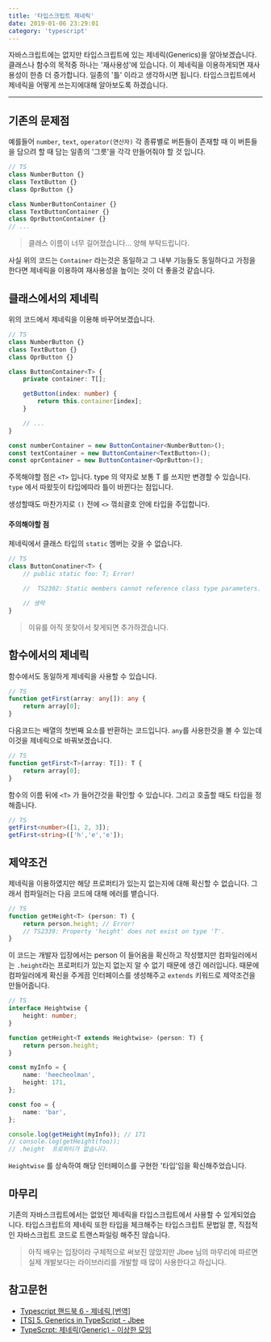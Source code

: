 ```yaml
---
title: '타입스크립트 제네릭'
date: 2019-01-06 23:29:01
category: 'typescript'
---
```


자바스크립트에는 없지만 타입스크립트에 있는 제네릭(Generics)을 알아보겠습니다. 클래스나 함수의 목적중 하나는 '재사용성'에 있습니다. 이 제네릭을 이용하게되면 재사용성이 한층 더 증가합니다. 일종의 '틀' 이라고 생각하시면 됩니다. 타입스크립트에서 제네릭을 어떻게 쓰는지에대해 알아보도록 하겠습니다.

---

## 기존의 문제점
예를들어 `number`, `text`, `operator(연산자)` 각 종류별로 버튼들이 존재할 때 이 버튼들을 담으려 할 때 담는 일종의 '그릇'을 각각 만들어줘야 할 것 입니다.

```ts
// TS
class NumberButton {}
class TextButton {}
class OprButton {}

class NumberButtonContainer {}
class TextButtonContainer {}
class OprButtonContainer {}
// ...
```
> 클래스 이름이 너무 길어졌습니다... 양해 부탁드립니다.

사실 위의 코드는 `Container` 라는것은 동일하고 그 내부 기능들도 동일하다고 가정을 한다면 제네릭을 이용하여 재사용성을 높이는 것이 더 좋을것 같습니다.

## 클래스에서의 제네릭
위의 코드에서 제네릭을 이용해 바꾸어보겠습니다.
```ts
// TS
class NumberButton {}
class TextButton {}
class OprButton {}

class ButtonContainer<T> {
    private container: T[];

    getButton(index: number) {
        return this.container[index];
    }

    // ...
}

const numberContainer = new ButtonContainer<NumberButton>();
const textContainer = new ButtonContainer<TextButton>();
const oprContainer = new ButtonContainer<OprButton>();
```

주목해야할 점은 `<T>` 입니다. type 의 약자로 보통 T 를 쓰지만 변경할 수 있습니다. `type` 에서 따왔듯이 타입에따라 틀이 바뀐다는 점입니다.

생성할때도 마찬가지로 `()` 전에 `<>` 꺾쇠괄호 안에 타입을 주입합니다.

#### 주의해야할 점
제네릭에서 클래스 타입의 `static` 멤버는 갖을 수 없습니다.
```ts
// TS
class ButtonConatiner<T> {
    // public static foo: T; Error!

    //  TS2302: Static members cannot reference class type parameters.

    // 생략
}
```

> 이유를 아직 못찾아서 찾게되면 추가하겠습니다.



## 함수에서의 제네릭
함수에서도 동일하게 제네릭을 사용할 수 있습니다.
```ts
// TS
function getFirst(array: any[]): any {
    return array[0];
}
```
다음코드는 배열의 첫번째 요소를 반환하는 코드입니다. `any`를 사용한것을 볼 수 있는데 이것을 제네릭으로 바꿔보겠습니다.

```ts
// TS
function getFirst<T>(array: T[]): T {
    return array[0];
}
```
함수의 이름 뒤에 `<T>` 가 들어간것을 확인할 수 있습니다. 그리고 호출할 때도 타입을 정해줍니다.

```ts
// TS
getFirst<number>([1, 2, 3]);
getFirst<string>(['h','e','e']);
```

## 제약조건
제네릭을 이용하였지만 해당 프로퍼티가 있는지 없는지에 대해 확신할 수 없습니다. 그래서 컴파일러는 다음 코드에 대해 에러를 뱉습니다.

```ts
// TS
function getHeight<T> (person: T) {
    return person.height; // Error!
    // TS2339: Property 'height' does not exist on type 'T'.
}
```
이 코드는 개발자 입장에서는 person 이 들어옴을 확신하고 작성했지만 컴파일러에서는 `.height`라는 프로퍼티가 있는지 없는지 알 수 없기 때문에 생긴 에러입니다. 때문에 컴파일러에게 확신을 주게끔 인터페이스를 생성해주고 `extends` 키워드로 제약조건을 만들어줍니다.

```ts
// TS
interface Heightwise {
    height: number;
}

function getHeight<T extends Heightwise> (person: T) {
    return person.height;
}

const myInfo = {
    name: 'heecheolman',
    height: 171,
};

const foo = {
    name: 'bar',
};

console.log(getHeight(myInfo)); // 171
// console.log(getHeight(foo));
// .height  프로퍼티가 없습니다.
```
`Heightwise` 를 상속하여 해당 인터페이스를 구현한 '타입'임을 확신해주었습니다.

## 마무리
기존의 자바스크립트에서는 없었던 제네릭을 타입스크립트에서 사용할 수 있게되었습니다. 타입스크립트의 제네릭 또한 타입을 체크해주는 타입스크립트 문법일 뿐, 직접적인 자바스크립트 코드로 트랜스파일링 해주진 않습니다.

> 아직 배우는 입장이라 구체적으로 써보진 않았지만 Jbee 님의 마무리에 따르면 실제 개발보다는 라이브러리를 개발할 때 많이 사용한다고 하십니다.  

## 참고문헌
* [Typescript 핸드북 6 - 제네릭 [번역]](https://typescript-kr.github.io/pages/Functions.html)
* [[TS] 5. Generics in TypeScript - Jbee](https://jaeyeophan.github.io/2017/12/18/TS-3-Function-in-TypeScript/)
* [TypeScrpt: 제네릭(Generic) - 이상한 모임](http://blog.weirdx.io/post/36224)

